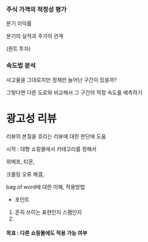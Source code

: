 ### 주식 가격의 적정성 평가



분기 이익률

분기의 실적과 주가의 관계



(퀀트 투자)



### 속도법 분석

사고율을 그대로지만 정체만 늘어난 구간이 있을까?



그렇다면 다른 도로와 비교해서 그 구간의 적정 속도를 예측하기



# 광고성 리뷰

리뷰의 본질을 흐리는 리뷰에 대한 판단에 도움



시작 :  대형 쇼핑몰에서 카테고리를 정해서

위메프, 티몬, 

크롤링 오류 해결, 

bag of word에 대한 이해, 적용방법



- 포인트

1. 흔히 쓰이는 표현인지 스팸인지
2. 

#### 목표 : 다른 쇼핑몰에도 적용 가능 여부

###  
